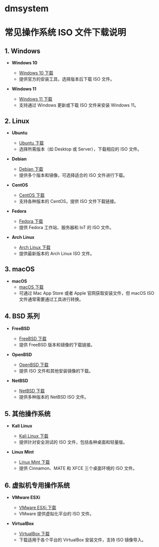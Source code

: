 # dmsystem

# 常见操作系统 ISO 文件下载说明

## 1. Windows
- **Windows 10**
  - [Windows 10 下载](https://www.microsoft.com/zh-cn/software-download/windows10)
  - 提供官方的安装工具，选择版本后下载 ISO 文件。
  
- **Windows 11**
  - [Windows 11 下载](https://www.microsoft.com/zh-cn/software-download/windows11)
  - 支持通过 Windows 更新或下载 ISO 文件来安装 Windows 11。

## 2. Linux
- **Ubuntu**
  - [Ubuntu 下载](https://ubuntu.com/download)
  - 选择所需版本（如 Desktop 或 Server），下载相应的 ISO 文件。

- **Debian**
  - [Debian 下载](https://www.debian.org/distrib/)
  - 提供多个版本和镜像，可选择适合的 ISO 文件进行下载。

- **CentOS**
  - [CentOS 下载](https://www.centos.org/download/)
  - 支持各种版本的 CentOS，提供 ISO 文件下载链接。

- **Fedora**
  - [Fedora 下载](https://getfedora.org/)
  - 提供 Fedora 工作站、服务器和 IoT 的 ISO 文件。

- **Arch Linux**
  - [Arch Linux 下载](https://www.archlinux.org/download/)
  - 提供最新版本的 Arch Linux ISO 文件。

## 3. macOS
- **macOS**
  - [macOS 下载](https://www.apple.com/macos/)
  - 可通过 Mac App Store 或者 Apple 官网获取安装文件，但 macOS ISO 文件通常需要通过工具进行转换。

## 4. BSD 系列
- **FreeBSD**
  - [FreeBSD 下载](https://www.freebsd.org/where/)
  - 提供 FreeBSD 版本和镜像的下载链接。

- **OpenBSD**
  - [OpenBSD 下载](https://www.openbsd.org/ftp.html)
  - 提供 ISO 文件和其他安装镜像的下载。

- **NetBSD**
  - [NetBSD 下载](https://www.netbsd.org/releases/)
  - 提供多种版本的 NetBSD ISO 文件。

## 5. 其他操作系统
- **Kali Linux**
  - [Kali Linux 下载](https://www.kali.org/get-kali/)
  - 提供针对安全测试的 ISO 文件，包括各种桌面和轻量版。

- **Linux Mint**
  - [Linux Mint 下载](https://www.linuxmint.com/download.php)
  - 提供 Cinnamon、MATE 和 XFCE 三个桌面环境的 ISO 文件。

## 6. 虚拟机专用操作系统
- **VMware ESXi**
  - [VMware ESXi 下载](https://www.vmware.com/go/download-esxi)
  - VMware 提供虚拟化平台的 ISO 文件。

- **VirtualBox**
  - [VirtualBox 下载](https://www.virtualbox.org/wiki/Downloads)
  - 下载适用于各个平台的 VirtualBox 安装文件，支持 ISO 镜像导入。

